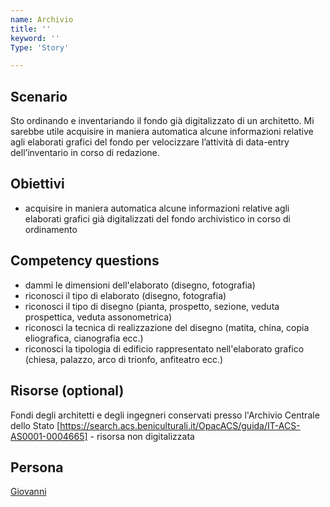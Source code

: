 ```yaml
---
name: Archivio
title: ''
keyword: ''
Type: 'Story'

---
```


## Scenario
Sto ordinando e inventariando il fondo già digitalizzato di un architetto. Mi sarebbe utile acquisire in maniera automatica alcune informazioni relative agli elaborati grafici del fondo per velocizzare l’attività di data-entry dell’inventario in corso di redazione.

## Obiettivi
- acquisire in maniera automatica alcune informazioni relative agli elaborati grafici già digitalizzati del fondo archivistico in corso di ordinamento

## Competency questions
- dammi le dimensioni dell'elaborato (disegno, fotografia)
- riconosci il tipo di elaborato (disegno, fotografia)
- riconosci il tipo di disegno (pianta, prospetto, sezione, veduta prospettica, veduta assonometrica)
- riconosci la tecnica di realizzazione del disegno (matita, china, copia eliografica, cianografia ecc.)
- riconosci la tipologia di edificio rappresentato nell'elaborato grafico (chiesa, palazzo, arco di trionfo, anfiteatro ecc.)



## Risorse (optional)
Fondi degli architetti e degli ingegneri conservati presso l'Archivio Centrale dello Stato [https://search.acs.beniculturali.it/OpacACS/guida/IT-ACS-AS0001-0004665] - risorsa non digitalizzata

## Persona
[Giovanni](https://github.com/read-project/stories/blob/main/Persona/Giovanni.md) 
